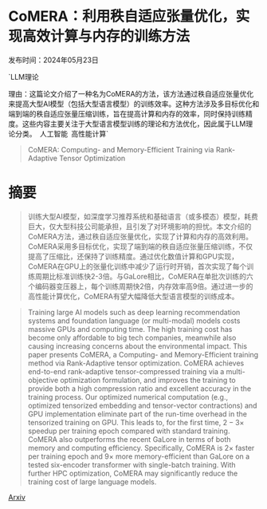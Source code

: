 # CoMERA：利用秩自适应张量优化，实现高效计算与内存的训练方法

发布时间：2024年05月23日

`LLM理论

理由：这篇论文介绍了一种名为CoMERA的方法，该方法通过秩自适应张量优化来提高大型AI模型（包括大型语言模型）的训练效率。这种方法涉及多目标优化和端到端的秩自适应张量压缩训练，旨在提高计算和内存的效率，同时保持训练精度。这些内容主要关注于大型语言模型训练的理论和方法优化，因此属于LLM理论分类。` `人工智能` `高性能计算`

> CoMERA: Computing- and Memory-Efficient Training via Rank-Adaptive Tensor Optimization

# 摘要

> 训练大型AI模型，如深度学习推荐系统和基础语言（或多模态）模型，耗费巨大，仅大型科技公司能承担，且引发了对环境影响的担忧。本文介绍的CoMERA方法，通过秩自适应张量优化，实现了计算和内存的高效利用。CoMERA采用多目标优化，实现了端到端的秩自适应张量压缩训练，不仅提高了压缩比，还保持了训练精度。通过优化数值计算和GPU实现，CoMERA在GPU上的张量化训练中减少了运行时开销，首次实现了每个训练周期比标准训练快2-3倍。与GaLore相比，CoMERA在单批次训练的六个编码器变压器上，每个训练周期快2倍，内存效率高9倍。通过进一步的高性能计算优化，CoMERA有望大幅降低大型语言模型的训练成本。

> Training large AI models such as deep learning recommendation systems and foundation language (or multi-modal) models costs massive GPUs and computing time. The high training cost has become only affordable to big tech companies, meanwhile also causing increasing concerns about the environmental impact. This paper presents CoMERA, a Computing- and Memory-Efficient training method via Rank-Adaptive tensor optimization. CoMERA achieves end-to-end rank-adaptive tensor-compressed training via a multi-objective optimization formulation, and improves the training to provide both a high compression ratio and excellent accuracy in the training process. Our optimized numerical computation (e.g., optimized tensorized embedding and tensor-vector contractions) and GPU implementation eliminate part of the run-time overhead in the tensorized training on GPU. This leads to, for the first time, $2-3\times$ speedup per training epoch compared with standard training. CoMERA also outperforms the recent GaLore in terms of both memory and computing efficiency. Specifically, CoMERA is $2\times$ faster per training epoch and $9\times$ more memory-efficient than GaLore on a tested six-encoder transformer with single-batch training. With further HPC optimization, CoMERA may significantly reduce the training cost of large language models.

[Arxiv](https://arxiv.org/abs/2405.14377)